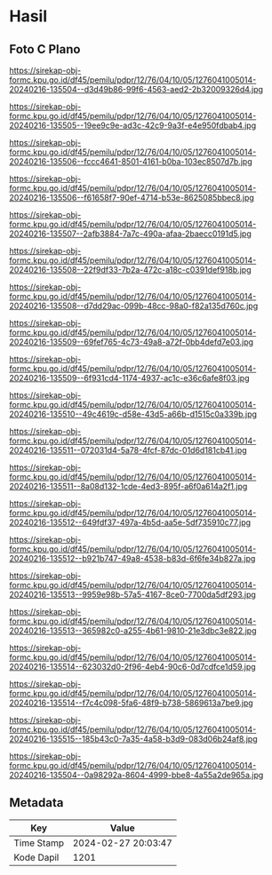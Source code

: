 # Hasil

## Foto C Plano

https://sirekap-obj-formc.kpu.go.id/df45/pemilu/pdpr/12/76/04/10/05/1276041005014-20240216-135504--d3d49b86-99f6-4563-aed2-2b32009326d4.jpg

https://sirekap-obj-formc.kpu.go.id/df45/pemilu/pdpr/12/76/04/10/05/1276041005014-20240216-135505--19ee9c9e-ad3c-42c9-9a3f-e4e950fdbab4.jpg

https://sirekap-obj-formc.kpu.go.id/df45/pemilu/pdpr/12/76/04/10/05/1276041005014-20240216-135506--fccc4641-8501-4161-b0ba-103ec8507d7b.jpg

https://sirekap-obj-formc.kpu.go.id/df45/pemilu/pdpr/12/76/04/10/05/1276041005014-20240216-135506--f61658f7-90ef-4714-b53e-8625085bbec8.jpg

https://sirekap-obj-formc.kpu.go.id/df45/pemilu/pdpr/12/76/04/10/05/1276041005014-20240216-135507--2afb3884-7a7c-490a-afaa-2baecc0191d5.jpg

https://sirekap-obj-formc.kpu.go.id/df45/pemilu/pdpr/12/76/04/10/05/1276041005014-20240216-135508--22f9df33-7b2a-472c-a18c-c0391def918b.jpg

https://sirekap-obj-formc.kpu.go.id/df45/pemilu/pdpr/12/76/04/10/05/1276041005014-20240216-135508--d7dd29ac-099b-48cc-98a0-f82a135d760c.jpg

https://sirekap-obj-formc.kpu.go.id/df45/pemilu/pdpr/12/76/04/10/05/1276041005014-20240216-135509--69fef765-4c73-49a8-a72f-0bb4defd7e03.jpg

https://sirekap-obj-formc.kpu.go.id/df45/pemilu/pdpr/12/76/04/10/05/1276041005014-20240216-135509--6f931cd4-1174-4937-ac1c-e36c6afe8f03.jpg

https://sirekap-obj-formc.kpu.go.id/df45/pemilu/pdpr/12/76/04/10/05/1276041005014-20240216-135510--49c4619c-d58e-43d5-a66b-d1515c0a339b.jpg

https://sirekap-obj-formc.kpu.go.id/df45/pemilu/pdpr/12/76/04/10/05/1276041005014-20240216-135511--072031d4-5a78-4fcf-87dc-01d6d181cb41.jpg

https://sirekap-obj-formc.kpu.go.id/df45/pemilu/pdpr/12/76/04/10/05/1276041005014-20240216-135511--8a08d132-1cde-4ed3-895f-a6f0a614a2f1.jpg

https://sirekap-obj-formc.kpu.go.id/df45/pemilu/pdpr/12/76/04/10/05/1276041005014-20240216-135512--649fdf37-497a-4b5d-aa5e-5df735910c77.jpg

https://sirekap-obj-formc.kpu.go.id/df45/pemilu/pdpr/12/76/04/10/05/1276041005014-20240216-135512--b921b747-49a8-4538-b83d-6f6fe34b827a.jpg

https://sirekap-obj-formc.kpu.go.id/df45/pemilu/pdpr/12/76/04/10/05/1276041005014-20240216-135513--9959e98b-57a5-4167-8ce0-7700da5df293.jpg

https://sirekap-obj-formc.kpu.go.id/df45/pemilu/pdpr/12/76/04/10/05/1276041005014-20240216-135513--365982c0-a255-4b61-9810-21e3dbc3e822.jpg

https://sirekap-obj-formc.kpu.go.id/df45/pemilu/pdpr/12/76/04/10/05/1276041005014-20240216-135514--623032d0-2f96-4eb4-90c6-0d7cdfce1d59.jpg

https://sirekap-obj-formc.kpu.go.id/df45/pemilu/pdpr/12/76/04/10/05/1276041005014-20240216-135514--f7c4c098-5fa6-48f9-b738-5869613a7be9.jpg

https://sirekap-obj-formc.kpu.go.id/df45/pemilu/pdpr/12/76/04/10/05/1276041005014-20240216-135515--185b43c0-7a35-4a58-b3d9-083d06b24af8.jpg

https://sirekap-obj-formc.kpu.go.id/df45/pemilu/pdpr/12/76/04/10/05/1276041005014-20240216-135504--0a98292a-8604-4999-bbe8-4a55a2de965a.jpg


## Metadata

| Key        | Value               |
| ---------- | ------------------- |
| Time Stamp | 2024-02-27 20:03:47 |
| Kode Dapil | 1201                |



